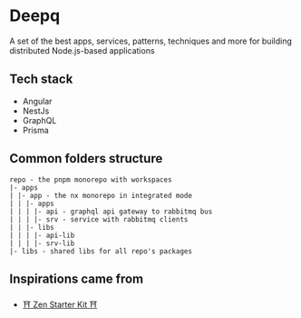 # Deepq

A set of the best apps, services, patterns, techniques and more for building distributed Node.js-based applications

## Tech stack

- Angular
- NestJs
- GraphQL
- Prisma

## Common folders structure

```code
repo - the pnpm monorepo with workspaces
|- apps
| |- app - the nx monorepo in integrated mode
| | |- apps
| | | |- api - graphql api gateway to rabbitmq bus
| | | |- srv - service with rabbitmq clients
| | |- libs
| | | |- api-lib
| | | |- srv-lib
|- libs - shared libs for all repo's packages
```

## Inspirations came from

- [⛩ Zen Starter Kit ⛩](https://github.com/ZenSoftware/zen)
